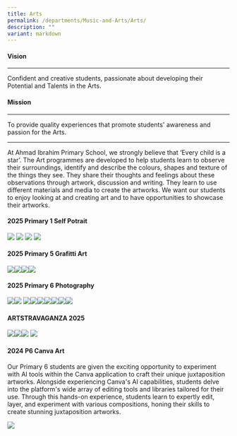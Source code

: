 ```yaml
---
title: Arts
permalink: /departments/Music-and-Arts/Arts/
description: ""
variant: markdown
---
```

#### Vision
----
Confident and creative students, passionate about developing their Potential and Talents in the Arts.

#### Mission
----

To provide quality experiences that promote students' awareness and passion for the Arts.

---
At Ahmad Ibrahim Primary School, we strongly believe that ‘Every child is a star’. The Art programmes are developed to help students learn to observe their surroundings, identify and describe the colours, shapes and texture of the things they see. They share their thoughts and feelings about these observations through artwork, discussion and writing. They learn to use different materials and media to create the artworks. We want our students to enjoy looking at and creating art and to have opportunities to showcase their artworks.


#### 2025 Primary 1 Self Potrait

![](/images/PRIMARY_1_SELF_PORTRAIT_1.jpg)
![](/images/PRIMARY_1_SELF_PORTRAIT_2.jpg)
![](/images/PRIMARY_1_SELF_PORTRAIT_3.jpg)
![](/images/PRIMARY_1_SELF_PORTRAIT_4.jpg)

#### 2025 Primary 5 Grafitti Art

![](/images/PRIMARY_5_GRAFFITTI_1.jpg)![](/images/PRIMARY_5_GRAFFITTI_2.jpg)![](/images/PRIMARY_5_GRAFFITTI_3.jpg)![](/images/PRIMARY_5_GRAFFITTI_4.jpg)

#### 2025 Primary 6 Photography

![](/images/2025%20Primary%206%20Photography/PRIMARY_6_PHOTOGRAPHY_1.jpg)![](/images/2025%20Primary%206%20Photography/PRIMARY_6_PHOTOGRAPHY_2.jpg)
![](/images/2025%20Primary%206%20Photography/PRIMARY_6_PHOTOGRAPHY_3.jpg)![](/images/2025%20Primary%206%20Photography/PRIMARY_6_PHOTOGRAPHY_4.jpg)![](/images/2025%20Primary%206%20Photography/PRIMARY_6_PHOTOGRAPHY_5.jpg)![](/images/2025%20Primary%206%20Photography/PRIMARY_6_PHOTOGRAPHY_6.jpg)![](/images/2025%20Primary%206%20Photography/PRIMARY_6_PHOTOGRAPHY_7.jpg)![](/images/2025%20Primary%206%20Photography/PRIMARY_6_PHOTOGRAPHY_8.jpg)![](/images/2025%20Primary%206%20Photography/PRIMARY_6_PHOTOGRAPHY_9.jpg)

#### ARTSTRAVAGANZA 2025
![](/images/ARTSTRAVAGANZA_RECESS_ACTIVITY_1.jpg)![](/images/ARTSTRAVAGANZA_RECESS_ACTIVITY_2.jpg)![](/images/ARTSTRAVAGANZA_RECESS_ACTIVITY_3.jpg)
![](/images/ARTSTRAVAGANZA_RECESS_ACTIVITY_4.jpg)



#### 2024 P6 Canva Art 
Our Primary 6 students are given the exciting opportunity to experiment with AI tools within the Canva application to craft their unique juxtaposition artworks. Alongside experiencing Canva's AI capabilities, students delve into the platform's wide array of editing tools and libraries tailored for their use. Through this hands-on experience, students learn to expertly edit, layer, and experiment with various compositions, honing their skills to create stunning juxtaposition artworks.

![](/images/Art_dept_.jpg)